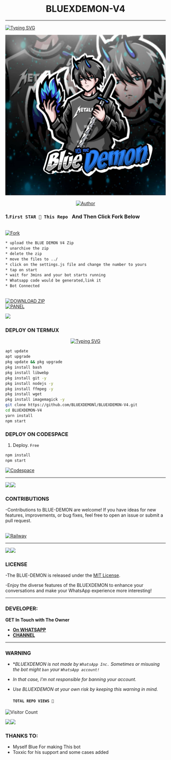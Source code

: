 <h1 align="center"> BLUEXDEMON-V4</h1>
<p align="center">  
  
***
  
<a href="https://git.io/typing-svg"><img src="https://readme-typing-svg.demolab.com?font=Black+Ops+One&size=50&pause=1000&color=1BAFBAFF&center=true&width=910&height=100&lines=THANKS FOR CHOOSING ;BLUEX+DEMON;MULTI+DEVICE+WHATSAPP+BOT;CREATED+BY+BLUE+DEMON;RELEASED+27.11.24" alt="Typing SVG" /></a>
  </p>
    <a href="https://github.com/BLUEXDEMONl/BLUEXDEMON-V4.git"><img src="https://raw.githubusercontent.com/Bolaolat/BLUE-DEMON-V2/refs/heads/main/bluex.jpg" alt="IMG-20240906-154743-430" border="0"></a>
<p align="center">
<pBLUEXDEMON-V4 align="center">
<a href="https://github.com/BLUEXDEMONl/BLUEXDEMON-V4.git"><img title="Author" src="https://img.shields.io/badge/BLUE DEMON-black?style=for-the-badge&logo=github"></a>
<p align="center">


### 1.`First STAR 🌟 This Repo ` And Then Click Fork Below
<br>
    <a href='https://github.com/BLUEXDEMONl/BLUEXDEMON-V4/fork' target="_blank"><img alt='Fork' src='https://img.shields.io/badge/-Fork-blue?style=for-the-badge&logo=Github&logoColor=white'/></a>
 
  ```bash
  * upload the BLUE DEMON V4 Zip
  * unarchive the zip
  * delete the zip 
  * move the files to ../
* click on the settings.js file and change the number to yours
* tap on start
* wait for 3mins and your bot starts running
* Whatsapp code would be generated,link it
* Bot Connected
```
<br>
    <a href='https://github.com/BLUEXDEMONl/BLUEXDEMON-V4/archive/refs/heads/master.zip' target="_blank"><img alt='DOWNLOAD ZIP' src='https://img.shields.io/badge/-Download Zip File-red?style=for-the-badge&logo=google&logoColor=white'/></a>
 <br>
    <a href='https://bot-hosting.net/?aff=1249249036259823733' target="_blank"><img alt='PANEL' src='https://img.shields.io/badge/-Deploy On Panel-green?style=for-the-badge&logo=WhatsApp&logoColor=white'/></a>
<br>


<a><img src='https://i.imgur.com/LyHic3i.gif'/></a>
### DEPLOY ON TERMUX
<p align="center">
  <a href="https://git.io/typing-svg"><img src="https://readme-typing-svg.demolab.com?font=EB+Garamond&weight=800&size=28&duration=4000&pause=1000&random=false&width=435&lines=+ FOR TERMUX DEPLOYMENT ⟱" alt="Typing SVG" /></a>

```bash
apt update
apt upgrade
pkg update && pkg upgrade
pkg install bash
pkg install libwebp
pkg install git -y
pkg install nodejs -y 
pkg install ffmpeg -y 
pkg install wget
pkg install imagemagick -y
git clone https://github.com/BLUEXDEMONl/BLUEXDEMON-V4.git
cd BLUEXDEMON-V4
yarn install
npm start
```
 
    
### DEPLOY ON CODESPACE 
1. Deploy. `Free`
```bash
npm install
npm start
```
   <a href='https://github.com/codespaces' target="_blank"><img alt='Codespace' src='https://img.shields.io/badge/-Deploy-green?style=for-the-badge&logo=codespace&logoColor=white'/></a>

***

<a><img src='https://i.imgur.com/LyHic3i.gif'/></a><a><img src='https://i.imgur.com/LyHic3i.gif'/></a>    

### CONTRIBUTIONS 
-Contributions to BLUE-DEMON are welcome! If you have ideas for new features, improvements, or bug fixes, feel free to open an issue or submit a pull request.

<br>
    <a href='https://github.com/BLUEXDEMONl/BLUEXDEMON-V4/issues/new' target="_blank"><img alt='Railway' src='https://img.shields.io/badge/-REPORT ISSUE-red?style=for-the-badge&logo=railway&logoColor=white'/></a>


***
<a><img src='https://i.imgur.com/LyHic3i.gif'/></a><a><img src='https://i.imgur.com/LyHic3i.gif'/></a>    

### LICENSE 
-The BLUE-DEMON is released under the [MIT License](https://opensource.org/licenses/MIT).

-Enjoy the diverse features of the BLUEXDEMON  to enhance your conversations and make your WhatsApp experience more interesting!

***
### DEVELOPER:
**GET In Touch with The Owner**
- [**On WHATSAPP**](https://wa.me/2347041039367)
- [**CHANNEL**](https://whatsapp.com/channel/0029Vah3fKtCnA7oMPTPJm1h) 
***
### WARNING

- **BLUEXDEMON is not made by `WhatsApp Inc.` Sometimes or misusing the bot might `ban` your `WhatsApp account!`*
- *In that case, I'm not responsible for banning your account.*
- *Use BLUEXDEMON at your own risk by keeping this warning in mind.*
  
  #### ```TOTAL REPO VIEWS 🧚```
![Visitor Count](https://profile-counter.glitch.me/Riasgv2/count.svg)

<a><img src='https://i.imgur.com/LyHic3i.gif'/></a><a><img src='https://i.imgur.com/LyHic3i.gif'/></a>

### THANKS TO:

- Myself Blue For making This bot
- Toxxic for his support and some cases added 
